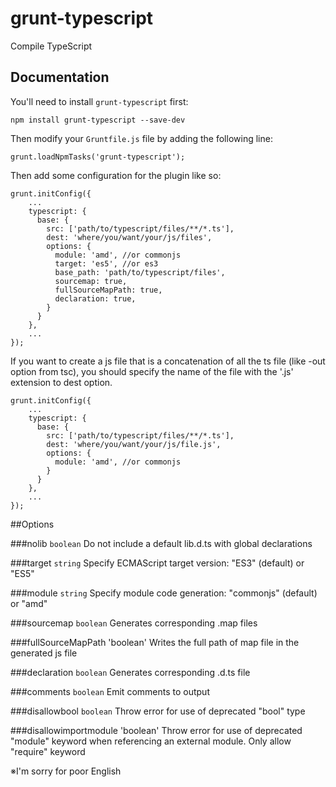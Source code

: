 grunt-typescript================Compile TypeScript## DocumentationYou'll need to install `grunt-typescript` first:    npm install grunt-typescript --save-devThen modify your `Gruntfile.js` file by adding the following line:    grunt.loadNpmTasks('grunt-typescript');Then add some configuration for the plugin like so:    grunt.initConfig({        ...        typescript: {          base: {            src: ['path/to/typescript/files/**/*.ts'],            dest: 'where/you/want/your/js/files',            options: {              module: 'amd', //or commonjs              target: 'es5', //or es3              base_path: 'path/to/typescript/files',              sourcemap: true,              fullSourceMapPath: true,              declaration: true,            }          }        },        ...    });   If you want to create a js file that is a concatenation of all the ts file (like -out option from tsc), you should specify the name of the file with the '.js' extension to dest option.    grunt.initConfig({        ...        typescript: {          base: {            src: ['path/to/typescript/files/**/*.ts'],            dest: 'where/you/want/your/js/file.js',            options: {              module: 'amd', //or commonjs            }          }        },        ...    });##Options###nolib `boolean`Do not include a default lib.d.ts with global declarations###target `string`Specify ECMAScript target version: "ES3" (default) or "ES5"###module `string`Specify module code generation: "commonjs" (default) or "amd"###sourcemap `boolean`Generates corresponding .map files###fullSourceMapPath 'boolean'Writes the full path of map file in the generated js file###declaration `boolean`Generates corresponding .d.ts file###comments `boolean`Emit comments to output###disallowbool `boolean`Throw error for use of deprecated "bool" type###disallowimportmodule 'boolean'Throw error for use of deprecated "module" keyword when referencing an external module. Only allow "require" keyword<!--base_path, ignoreTypeCheck-->※I'm sorry for poor English